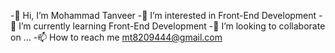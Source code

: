 -‌👋 Hi, I’m Mohammad Tanveer
-‌👀 I’m interested in Front-End Development
-‌🌱 I’m currently learning Front-End Development
-‌💞️ I’m looking to collaborate on ...
-‌📫 How to reach me mt8209444@gmail.com
